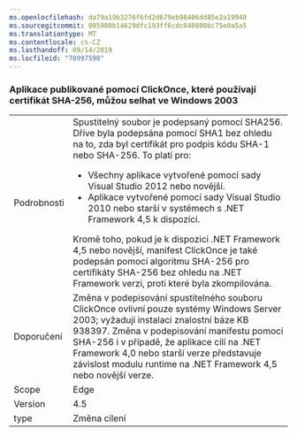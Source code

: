 ```yaml
---
ms.openlocfilehash: da79a19b3276f6fd2d679eb98406dd85e2a19948
ms.sourcegitcommit: 005980b14629dfc193ff6cdc040800bc75e0a5a5
ms.translationtype: MT
ms.contentlocale: cs-CZ
ms.lasthandoff: 09/14/2019
ms.locfileid: "70997590"
---
```

### <a name="apps-published-with-clickonce-that-use-a-sha-256-code-signing-certificate-may-fail-on-windows-2003"></a>Aplikace publikované pomocí ClickOnce, které používají certifikát SHA-256, můžou selhat ve Windows 2003

|   |   |
|---|---|
|Podrobnosti|Spustitelný soubor je podepsaný pomocí SHA256. Dříve byla podepsána pomocí SHA1 bez ohledu na to, zda byl certifikát pro podpis kódu SHA-1 nebo SHA-256. To platí pro:<ul><li>Všechny aplikace vytvořené pomocí sady Visual Studio 2012 nebo novější.</li><li>Aplikace vytvořené pomocí sady Visual Studio 2010 nebo starší v systémech s .NET Framework 4,5 k dispozici.</li></ul>Kromě toho, pokud je k dispozici .NET Framework 4,5 nebo novější, manifest ClickOnce je také podepsán pomocí algoritmu SHA-256 pro certifikáty SHA-256 bez ohledu na .NET Framework verzi, proti které byla zkompilována.|
|Doporučení|Změna v podepisování spustitelného souboru ClickOnce ovlivní pouze systémy Windows Server 2003; vyžadují instalaci znalostní báze KB 938397. Změna v podepisování manifestu pomocí SHA-256 i v případě, že aplikace cílí na .NET Framework 4,0 nebo starší verze představuje závislost modulu runtime na .NET Framework 4,5 nebo novější verze.|
|Scope|Edge|
|Version|4.5|
|type|Změna cílení|
